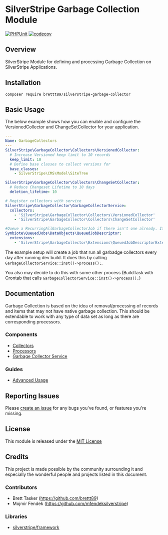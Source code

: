 # SilverStripe Garbage Collection Module

[![PHPUnit](https://github.com/brettt89/silverstripe-garbage-collector/actions/workflows/php.yml/badge.svg)](https://github.com/brettt89/silverstripe-garbage-collector/actions/workflows/php.yml) [![codecov](https://codecov.io/gh/brettt89/silverstripe-garbage-collector/branch/master/graph/badge.svg?token=FEEEJP8377)](https://codecov.io/gh/brettt89/silverstripe-garbage-collector)

## Overview

SilverStripe Module for defining and processing Garbage Collection on SilverStripe Applications.

## Installation

```
composer require brettt89/silverstripe-garbage-collector
```

## Basic Usage

 The below example shows how you can enable and configure the VersionedCollector and ChangeSetCollector for your application.

```yml
---
Name: GarbageCollectors
---
SilverStripe\GarbageCollector\Collectors\VersionedCollector:
  # Increase Versioned keep limit to 10 records
  keep_limit: 10
  # Define base classes to collect versions for
  base_classes:
    - SilverStripe\CMS\Model\SiteTree

SilverStripe\GarbageCollector\Collectors\ChangeSetCollector:
  # Reduce Changeset Lifetime to 10 days
  deletion_lifetime: 10

# Register collectors with service
SilverStripe\GarbageCollector\GarbageCollectorService:
  collectors:
    - 'SilverStripe\GarbageCollector\Collectors\VersionedCollector'
    - 'SilverStripe\GarbageCollector\Collectors\ChangeSetCollector'

#Queue a RecurringAllGarbageCollectorJob if there isn't one already. It will then re-queue itself to run once a day.
Symbiote\QueuedJobs\DataObjects\QueuedJobDescriptor:
  extensions:
    - 'SilverStripe\GarbageCollector\Extensions\QueuedJobDescriptorExtension'
```

The example setup will create a job that run all garbadge collectors every day after running dev build. It does this by calling `GarbageCollectorService::inst()->process();`. 

You also may decide to do this with some other process (BuildTask with Crontab that calls `GarbageCollectorService::inst()->process();`)

## Documentation

Garbage Collection is based on the idea of removal/processing of records and items that may not have native garbage collection. This should be extendable to work with any type of data set as long as there are corresponding processors.

### Components

 - [Collectors](./docs/en/Collectors.md)
 - [Processors](./docs/en/Processors.md)
 - [Garbage Collector Service](./docs/en/Garbage-Collector-Service.md)

### Guides

 - [Advanced Usage](./docs/en/Advanced-Usage.md)

## Reporting Issues

Please [create an issue](https://github.com/brettt89/silverstripe-garbage-collector/issues) for any bugs you've found, or features you're missing.

## License

This module is released under the [MIT License](LICENSE)

## Credits

This project is made possible by the community surrounding it and especially the wonderful people and projects listed in this document.

### Contributors

- Brett Tasker (https://github.com/brettt89)
- Mojmir Fendek (https://github.com/mfendeksilverstripe)

### Libraries

- [silverstripe/framework](https://github.com/silverstripe/silverstripe-framework)
